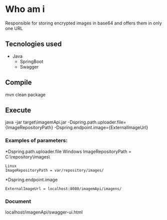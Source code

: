 # Who am i

Responsible for storing encrypted images in base64 and offers them in only one URL


## Tecnologies used

* Java
	* SpringBoot
	* Swagger

## Compile

mvn clean package
	
## Execute

java -jar target\imagemApi.jar -Dspring.path.uploader.file={ImageRepositoryPath} -Dspring.endpoint.image={ExternalImageUrl}

### Examples of parameters:

*Dspring.path.uploader.file
	Windows
	ImageRepositoryPath = C:\\repository\\images\\

	Linux
	ImageRepositoryPath = var/repository/images/
	
*Dspring.endpoint.image
	
	ExternalImageUrl = localhost:8080/imagemApi/imagens/
	
### Document

localhost/imagenApi/swagger-ui.html

